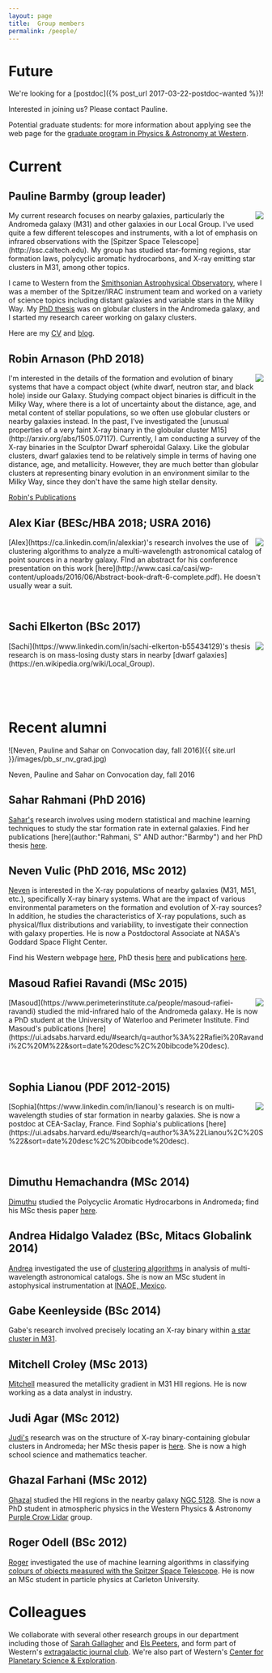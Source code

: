 ```yaml
---
layout: page
title:  Group members
permalink: /people/
---
```


# Future 

We're looking for a [postdoc]({% post_url 2017-03-22-postdoc-wanted %})!

Interested in joining us? Please contact Pauline.

Potential graduate students: for more information about applying see the web page for the [graduate program in Physics & Astronomy at Western](http://physics.uwo.ca/graduate/index.html).

# Current 

## Pauline Barmby (group leader)
<img align="right" src="{{ site.url }}/images/pauline.jpg">
My current research focuses on nearby galaxies, particularly the Andromeda galaxy (M31) and
other galaxies in our Local Group. I've used quite a few different telescopes and instruments, with a lot of emphasis on infrared observations with the [Spitzer Space Telescope](http://ssc.caltech.edu). My group has studied star-forming regions, star formation laws, polycyclic aromatic hydrocarbons, and X-ray emitting star clusters in M31, among other topics.

I came to Western from the [Smithsonian Astrophysical Observatory](https://www.cfa.harvard.edu/sao), where I was a member of
the Spitzer/IRAC instrument team and worked on a variety of science topics including distant galaxies and variable stars in the Milky Way. My [PhD thesis](http://zenodo.org/record/49389?ln=en) was on globular clusters in the Andromeda galaxy, and I started my research career working on galaxy clusters.

Here are my [CV](https://github.com/PBarmby/cv/blob/master/pbarmby_cv.pdf) and [blog](http://pbarmby.github.io).

## Robin Arnason (PhD 2018)

<img align="right" src="{{ site.url }}/images/robin.jpg">
I'm interested in the details of the formation and evolution of binary systems that have a compact object (white dwarf, neutron star, and black hole) inside our Galaxy. Studying compact object binaries is difficult in the Milky Way, where there is a lot of uncertainty about the distance, age, and metal content of stellar populations, so we often use globular clusters or nearby galaxies instead. In the past, I've investigated the [unusual properties of a very faint X-ray binary in the globular cluster M15](http://arxiv.org/abs/1505.07117). Currently, I am conducting a survey of the X-ray binaries in the Sculptor Dwarf spheroidal Galaxy. Like the globular clusters, dwarf galaxies tend to be relatively simple in terms of having one distance, age, and metallicity.
However, they are much better than globular clusters at representing binary evolution in an environment similar to the Milky Way, since they don't have the same high stellar density.

[Robin's Publications](https://ui.adsabs.harvard.edu/#search/q=author%3A%22Arnason%2C%20R%22&sort=date%20desc%2C%20bibcode%20desc)

## Alex Kiar (BESc/HBA 2018; USRA 2016)

<img align="right" src="{{ site.url }}/images/alex.jpg">
[Alex](https://ca.linkedin.com/in/alexkiar)'s research involves the use of clustering algorithms to analyze a multi-wavelength astronomical catalog
of point sources in a nearby galaxy. FInd an abstract for his conference presentation on this work [here](http://www.casi.ca/casi/wp-content/uploads/2016/06/Abstract-book-draft-6-complete.pdf). He doesn't usually wear a suit.

&nbsp; 

## Sachi Elkerton (BSc 2017)

<img align="right" src="{{ site.url }}/images/sachi.jpg">
[Sachi](https://www.linkedin.com/in/sachi-elkerton-b55434129)'s thesis research is on mass-losing dusty stars in nearby
[dwarf galaxies](https://en.wikipedia.org/wiki/Local_Group).

 &nbsp; 

&nbsp; 

# Recent alumni

![Neven, Pauline and Sahar on Convocation day, fall 2016]({{ site.url }}/images/pb_sr_nv_grad.jpg)

Neven, Pauline and Sahar on Convocation day, fall 2016

## Sahar Rahmani (PhD 2016)

[Sahar's](https://sites.google.com/site/rahmanisahar/) research involves using modern statistical and machine learning techniques to study the star formation rate in external galaxies. Find her publications [here](author:"Rahmani, S" AND  author:"Barmby") and her PhD thesis [here](http://ir.lib.uwo.ca/etd/4061/).

## Neven Vulic (PhD 2016, MSc 2012)

[Neven](https://science.gsfc.nasa.gov/sed/bio/neven.vulic) is interested in the X-ray populations of nearby galaxies (M31, M51, etc.), specifically X-ray binary systems. What are the impact of various environmental parameters on the formation and evolution of X-ray sources? In addition, he studies the characteristics of X-ray populations, such as physical/flux distributions and variability, to investigate their connection with galaxy properties.
He is now a Postdoctoral Associate at NASA's Goddard Space Flight Center.

Find his Western webpage [here](http://astro.uwo.ca/~nvulic/), PhD thesis [here](http://ir.lib.uwo.ca/etd/3802/) and
publications [here](https://ui.adsabs.harvard.edu/#search/q=author%3A%22Vulic%2C%20N%22&sort=date%20desc%2C%20bibcode%20desc).

## Masoud Rafiei Ravandi (MSc 2015)

<img align="right" src="{{ site.url }}/images/masoud.jpg">
[Masoud](https://www.perimeterinstitute.ca/people/masoud-rafiei-ravandi) studied the mid-infrared halo of the Andromeda galaxy.
He is now a PhD student at the University of Waterloo and Perimeter Institute. Find Masoud's publications [here](https://ui.adsabs.harvard.edu/#search/q=author%3A%22Rafiei%20Ravandi%2C%20M%22&sort=date%20desc%2C%20bibcode%20desc).

&nbsp; 


## Sophia Lianou (PDF 2012-2015)

<img align="right" src="{{ site.url }}/images/sophia.jpg">
[Sophia](https://www.linkedin.com/in/lianou)'s research is on multi-wavelength studies of star formation in nearby galaxies. She is now a postdoc at CEA-Saclay, France. Find Sophia's publications [here](https://ui.adsabs.harvard.edu/#search/q=author%3A%22Lianou%2C%20S%22&sort=date%20desc%2C%20bibcode%20desc).

&nbsp;

## Dimuthu Hemachandra (MSc 2014)

[Dimuthu](https://ca.linkedin.com/in/dimuthu-hemachandra-2465571b) studied the Polycyclic Aromatic Hydrocarbons in Andromeda; find
his MSc thesis paper [here](https://ui.adsabs.harvard.edu/#search/q=author%3A%22Hemachandra%2C%20D%22&sort=date%20desc%2C%20bibcode%20desc).


## Andrea Hidalgo Valadez (BSc, Mitacs Globalink 2014)

[Andrea](https://www.linkedin.com/in/andreaahidalgov) investigated the use of [clustering algorithms](https://github.com/LaurethTeX/Clustering) in analysis of multi-wavelength astronomical catalogs. She is now an MSc student in astophysical instrumentation at [INAOE, Mexico](http://inaoe.edu.mx).

## Gabe Keenleyside (BSc 2014)

Gabe's research involved precisely locating an X-ray binary within [a star cluster in M31](http://physics.uwo.ca/undergraduate/current_students/2014_pa_undergraduate_honors_thesis.html).

## Mitchell Croley (MSc 2013)

[Mitchell](https://ca.linkedin.com/in/mitchell-croley-779a30108) measured the metallicity gradient in M31 HII regions. He is now working as a data analyst in industry.

## Judi Agar (MSc 2012)

[Judi's](https://ca.linkedin.com/in/judi-agar-540787119) research was on the structure of X-ray binary-containing globular clusters in Andromeda; her MSc thesis paper is [here](https://arxiv.org/abs/1308.6748). She is now a high school science and mathematics teacher.

## Ghazal Farhani (MSc 2012)

[Ghazal](https://ca.linkedin.com/in/ghazal-farhani-8bba1a51) studied the HII regions in the nearby galaxy [NGC 5128](http://messier.seds.org/xtra/ngc/n5128.html). She is now a
PhD student in atmospheric physics in the Western Physics & Astronomy [Purple Crow Lidar](http://pcl.physics.uwo.ca/) group.

## Roger Odell (BSc 2012)

[Roger](https://physics.carleton.ca/people/graduate-students/roger-odell) investigated the use of machine learning algorithms in classifying
[colours of objects measured with the Spitzer Space Telescope](http://conference.astro.ufl.edu/STARSTOGALAXIES/science_final/talks/barmby_p.pdf).
He is now an MSc student in particle physics at Carleton University.

# Colleagues

We collaborate with several other research groups in our department including those of [Sarah Gallagher](http://www.astro.uwo.ca/%7esgall/index.html)
and [Els Peeters](http://www.astro.uwo.ca/%7eepeeters/), and form part of Western's [extragalactic journal club](https://sites.google.com/site/uwoejc/).
We're also part of Western's [Center for Planetary Science & Exploration](http://www.cpsx.uwo.ca).
